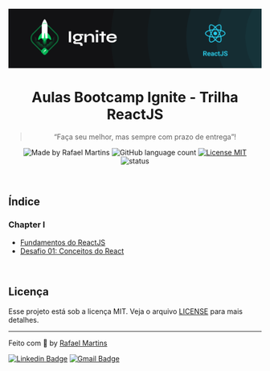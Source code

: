<h1 align="center">
  <br>
  <img src=".github/ignite.png" alt="Ignite" >
  <br><br>
  Aulas Bootcamp Ignite - Trilha ReactJS
</h1>

<blockquote align="center">“Faça seu melhor, mas sempre com prazo de entrega”!</blockquote>

<p align="center">
  <img src="https://img.shields.io/badge/made%20by-Rafael%20Martins-%2306b656?style=flat-square" alt="Made by Rafael Martins">
  
 <img alt="GitHub language count" src="https://img.shields.io/github/languages/count/martins-rafael/aulas-gostack?color=%2306b656&style=flat-square">

  <a href="https://opensource.org/licenses/MIT">
    <img src="https://img.shields.io/badge/License-MIT-%2306b656?style=flat-square" alt="License MIT">
  </a>

  <img src="https://img.shields.io/badge/status-IN%20PROGRESS-%2306b656?style=flat-square" alt="status">
</p>

<br>

## Índice

### Chapter I
- [Fundamentos do ReactJS](chapter-01/01-fundamento-reactjs)
- [Desafio 01: Conceitos do React](chapter-01/02-conceitos-do-reactjs)

<br>

## Licença

Esse projeto está sob a licença MIT. Veja o arquivo [LICENSE](/LICENSE) para mais detalhes.

---

Feito com :green_heart: by [Rafael Martins](https://github.com/martins-rafael)

[![Linkedin Badge](https://img.shields.io/badge/-Rafael%20Martins-06b656?style=flat-square&logo=Linkedin&logoColor=white&link=https://www.linkedin.com/in/rafaeldcmartins/)](https://www.linkedin.com/in/rafaeldcmartins/) 
[![Gmail Badge](https://img.shields.io/badge/-rafaeldcmartins@gmail.com-06b656?style=flat-square&logo=Gmail&logoColor=white&link=mailto:rafaeldcmartins@gmail.com)](mailto:rafaeldcmartins@gmail.com)

